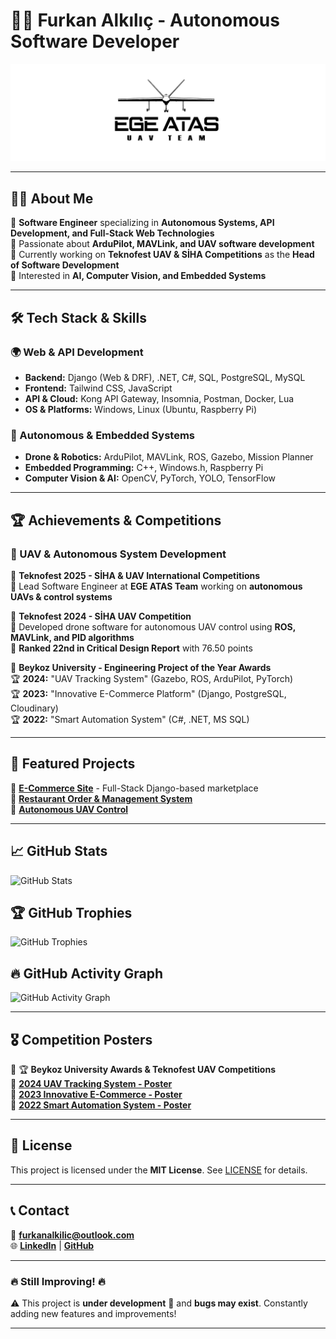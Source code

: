 # 🛫🤖 Furkan Alkılıç - Autonomous Software Developer

<img src="ege-atas-uav-team.jpg" alt="EGE ATAS UAV TEAM" width="600">

---

## **👨‍💻 About Me**
🔹 **Software Engineer** specializing in **Autonomous Systems, API Development, and Full-Stack Web Technologies**  
🔹 Passionate about **ArduPilot, MAVLink, and UAV software development**  
🔹 Currently working on **Teknofest UAV & SİHA Competitions** as the **Head of Software Development**  
🔹 Interested in **AI, Computer Vision, and Embedded Systems**  

---

## **🛠 Tech Stack & Skills**
### **🌍 Web & API Development**
- **Backend:** Django (Web & DRF), .NET, C#, SQL, PostgreSQL, MySQL  
- **Frontend:** Tailwind CSS, JavaScript  
- **API & Cloud:** Kong API Gateway, Insomnia, Postman, Docker, Lua  
- **OS & Platforms:** Windows, Linux (Ubuntu, Raspberry Pi)  

### **🤖 Autonomous & Embedded Systems**
- **Drone & Robotics:** ArduPilot, MAVLink, ROS, Gazebo, Mission Planner  
- **Embedded Programming:** C++, Windows.h, Raspberry Pi  
- **Computer Vision & AI:** OpenCV, PyTorch, YOLO, TensorFlow  

---

## **🏆 Achievements & Competitions**
### **🚀 UAV & Autonomous System Development**
📌 **Teknofest 2025 - SİHA & UAV International Competitions**  
🔹 Lead Software Engineer at **EGE ATAS Team** working on **autonomous UAVs & control systems**  

📌 **Teknofest 2024 - SİHA UAV Competition**  
🔹 Developed drone software for autonomous UAV control using **ROS, MAVLink, and PID algorithms**  
🔹 **Ranked 22nd in Critical Design Report** with 76.50 points  

📌 **Beykoz University - Engineering Project of the Year Awards**  
🏆 **2024:** "UAV Tracking System" (Gazebo, ROS, ArduPilot, PyTorch)  
🏆 **2023:** "Innovative E-Commerce Platform" (Django, PostgreSQL, Cloudinary)  
🏆 **2022:** "Smart Automation System" (C#, .NET, MS SQL)  

---

## **📂 Featured Projects**
🔹 [**E-Commerce Site**](https://github.com/furkanalk/e-commerce-site) - Full-Stack Django-based marketplace  
🔹 [**Restaurant Order & Management System**](https://github.com/furkanalk/restaurant-order-and-management-system)  
🔹 [**Autonomous UAV Control**](https://drive.google.com/file/d/1JXUwvr_YIsbV7Gv-_KE2djEcS9uxYIl9/view?usp=sharing)  

---

## 📈 GitHub Stats
![GitHub Stats](https://github-readme-stats.vercel.app/api?username=furkanalk&show_icons=true&theme=radical&include_all_commits=true&count_private=true)

## 🏆 GitHub Trophies
![GitHub Trophies](https://github-profile-trophy.vercel.app/?username=furkanalk&theme=radical&no-frame=true&column=4)

## 🔥 GitHub Activity Graph
![GitHub Activity Graph](https://github-readme-activity-graph.vercel.app/graph?username=furkanalk&theme=github)


---

## **🎖 Competition Posters**
📌 🏆 **Beykoz University Awards & Teknofest UAV Competitions**  
🔹 **[2024 UAV Tracking System - Poster](https://drive.google.com/file/d/1JXUwvr_YIsbV7Gv-_KE2djEcS9uxYIl9/view?usp=sharing)**  
🔹 **[2023 Innovative E-Commerce - Poster](https://drive.google.com/file/d/1UBO3B8Z_aL3RfUA-bXrGFzWUaYfxo1qJ/view?usp=sharing)**  
🔹 **[2022 Smart Automation System - Poster](https://drive.google.com/file/d/1ueqYe2-CFdOi4WHY4_-TqtMxRNSkPgkF/view?usp=sharing)**  

---

## **📜 License**
This project is licensed under the **MIT License**. See [LICENSE](LICENSE) for details.  

---

## **📞 Contact**
📧 **furkanalkilic@outlook.com**  
🌐 **[LinkedIn](https://linkedin.com/in/YOUR-LINKEDIN)** | **[GitHub](https://github.com/furkanalk)**  

---

### 🔥 **Still Improving!** 🔥  
⚠️ This project is **under development** 🚀 and **bugs may exist**. Constantly adding new features and improvements!  

---
